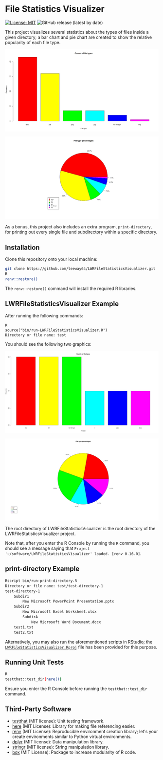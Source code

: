 # File Statistics Visualizer

[![License: MIT](https://img.shields.io/badge/License-MIT-yellow.svg)](https://opensource.org/licenses/MIT)
![GitHub release (latest by date)](https://img.shields.io/github/v/release/leeway64/LWRFileStatisticsVisualizer)


This project visualizes several statistics about the types of files inside a given directory; a bar
chart and pie chart are created to show the relative popularity of each file type.

![Bar chart 1](doc/bar-chart-1.jpeg)

![Pie chart 1](doc/pie-chart-1.jpeg)

As a bonus, this project also includes an extra program, `print-directory`, for printing out every
single file and subdirectory within a specific directory.


## Installation

Clone this repository onto your local machine:

```bash
git clone https://github.com/leeway64/LWRFileStatisticsVisualizer.git
R
renv::restore()
```

The `renv::restore()` command will install the required R libraries.


## LWRFileStatisticsVisualizer Example

After running the following commands:
```
R
source("bin/run-LWRFileStatisticsVisualizer.R")
Directory or file name: test
```

You should see the following two graphics:

![Bar chart 2](doc/bar-chart-2.jpeg)

![Pie chart 2](doc/pie-chart-2.jpeg)

The root directory of LWRFileStatisticsVisualizer is the root directory of the
LWRFileStatisticsVisualizer project.

Note that, after you enter the R Console by running the `R` command, you should see a message
saying that `Project '~/software/LWRFileStatisticsVisualizer' loaded. [renv 0.16.0]`.


## print-directory Example

```bash
Rscript bin/run-print-directory.R 
Directory or file name: test/test-directory-1
test-directory-1 
    Subdir1 
        New Microsoft PowerPoint Presentation.pptx 
    Subdir2 
        New Microsoft Excel Worksheet.xlsx 
        SubdirA 
            New Microsoft Word Document.docx 
    test1.txt 
    test2.txt
```

Alternatively, you may also run the aforementioned scripts in RStudio; the
[`LWRFileStatisticsVisualizer.Rproj`](LWRFileStatisticsVisualizer.Rproj) file has been provided for
this purpose.


## Running Unit Tests

```bash
R
testthat::test_dir(here())

```

Ensure you enter the R Console before running the `testthat::test_dir` command.


## Third-Party Software

- [testthat](https://testthat.r-lib.org/) (MIT license): Unit testing framework.
- [here](https://here.r-lib.org/) (MIT License): Library for making file referencing easier.
- [renv](https://rstudio.github.io/renv/) (MIT License): Reproducible environment creation library;
let's your create environments similar to Python virtual environments.
- [dplyr](https://dplyr.tidyverse.org/) (MIT license): Data manipulation library.
- [stringr](https://stringr.tidyverse.org/) (MIT license): String manipulation library.
- [box](https://klmr.me/box/) (MIT License): Package to increase modularity of R code.
